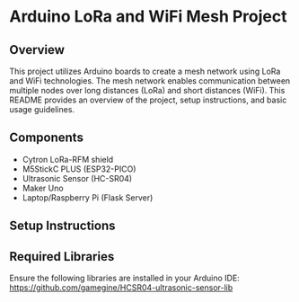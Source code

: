# Arduino LoRa and WiFi Mesh Project

## Overview
This project utilizes Arduino boards to create a mesh network using LoRa and WiFi technologies. The mesh network enables communication between multiple nodes over long distances (LoRa) and short distances (WiFi). This README provides an overview of the project, setup instructions, and basic usage guidelines.

## Components
- Cytron LoRa-RFM shield 
- M5StickC PLUS (ESP32-PICO)
- Ultrasonic Sensor (HC-SR04)
- Maker Uno
- Laptop/Raspberry Pi (Flask Server)

## Setup Instructions

## Required Libraries
Ensure the following libraries are installed in your Arduino IDE:
https://github.com/gamegine/HCSR04-ultrasonic-sensor-lib
